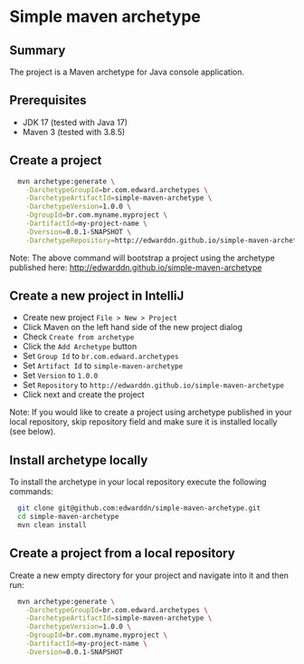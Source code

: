 # Simple maven archetype

## Summary
The project is a Maven archetype for Java console application.

## Prerequisites

- JDK 17 (tested with Java 17)
- Maven 3 (tested with 3.8.5)

## Create a project

```bash
  mvn archetype:generate \
    -DarchetypeGroupId=br.com.edward.archetypes \
    -DarchetypeArtifactId=simple-maven-archetype \
    -DarchetypeVersion=1.0.0 \
    -DgroupId=br.com.myname.myproject \
    -DartifactId=my-project-name \
    -Dversion=0.0.1-SNAPSHOT \
    -DarchetypeRepository=http://edwarddn.github.io/simple-maven-archetype
```

Note: The above command will bootstrap a project using the archetype published here: http://edwarddn.github.io/simple-maven-archetype

## Create a new project in IntelliJ

* Create new project `File > New > Project`
* Click Maven on the left hand side of the new project dialog
* Check `Create from archetype`
* Click the `Add Archetype` button
* Set `Group Id` to `br.com.edward.archetypes`
* Set `Artifact Id` to `simple-maven-archetype`
* Set `Version` to `1.0.0`
* Set `Repository` to `http://edwarddn.github.io/simple-maven-archetype`
* Click next and create the project

Note: If you would like to create a project using archetype published in your local repository, skip repository field and make sure it is installed locally (see below).

## Install archetype locally

To install the archetype in your local repository execute the following commands:

```bash
  git clone git@github.com:edwarddn/simple-maven-archetype.git
  cd simple-maven-archetype
  mvn clean install
```

## Create a project from a local repository

Create a new empty directory for your project and navigate into it and then run:

```bash
  mvn archetype:generate \
    -DarchetypeGroupId=br.com.edward.archetypes \
    -DarchetypeArtifactId=simple-maven-archetype \
    -DarchetypeVersion=1.0.0 \
    -DgroupId=br.com.myname.myproject \
    -DartifactId=my-project-name \
    -Dversion=0.0.1-SNAPSHOT
```
